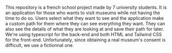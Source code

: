 This repository is a french school project made by 7 university students.
It is an application for those who wants to visit museums while not having the time to do so. Users select what they want to see and the application make a custom path for them where they can see everything they want. They can also see the details of what they are looking at and save their path for later.
We're using typescript for the back-end and both HTML and Tailwind CSS for the front-end.
Unfortunately, since obtaining a real museum's consent is difficult, we use a fictionnal one.
